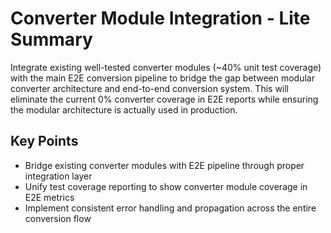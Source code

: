 # Converter Module Integration - Lite Summary

Integrate existing well-tested converter modules (~40% unit test coverage) with the main E2E conversion pipeline to bridge the gap between modular converter architecture and end-to-end conversion system. This will eliminate the current 0% converter coverage in E2E reports while ensuring the modular architecture is actually used in production.

## Key Points
- Bridge existing converter modules with E2E pipeline through proper integration layer
- Unify test coverage reporting to show converter module coverage in E2E metrics
- Implement consistent error handling and propagation across the entire conversion flow